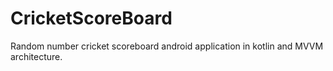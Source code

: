 # CricketScoreBoard
Random number cricket scoreboard android application in kotlin and MVVM architecture.

